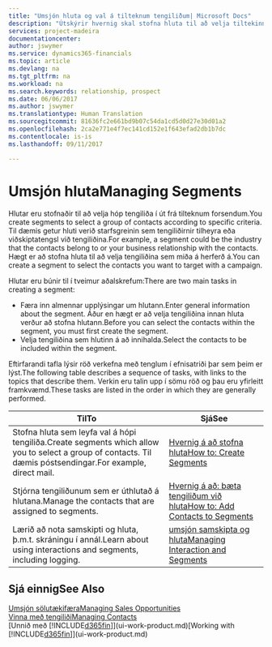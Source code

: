 ```yaml
---
title: "Umsjón hluta og val á tilteknum tengiliðum| Microsoft Docs"
description: "Útskýrir hvernig skal stofna hluta til að velja tiltekinn hóp tengiliða út frá sérstökum forsendum, t.d. tengiliðir sem tilheyra tilteknum iðnaði sem þú vilt ná sambandi við."
services: project-madeira
documentationcenter: 
author: jswymer
ms.service: dynamics365-financials
ms.topic: article
ms.devlang: na
ms.tgt_pltfrm: na
ms.workload: na
ms.search.keywords: relationship, prospect
ms.date: 06/06/2017
ms.author: jswymer
ms.translationtype: Human Translation
ms.sourcegitcommit: 81636fc2e661bd9b07c54da1cd5d0d27e30d01a2
ms.openlocfilehash: 2ca2e771e4f7ec141cd152e1f643efad2db1b7dc
ms.contentlocale: is-is
ms.lasthandoff: 09/11/2017

---
```

# <a name="managing-segments"></a><span data-ttu-id="abce8-103">Umsjón hluta</span><span class="sxs-lookup"><span data-stu-id="abce8-103">Managing Segments</span></span>
<span data-ttu-id="abce8-104">Hlutar eru stofnaðir til að velja hóp tengiliða í út frá tilteknum forsendum.</span><span class="sxs-lookup"><span data-stu-id="abce8-104">You create segments to select a group of contacts according to specific criteria.</span></span> <span data-ttu-id="abce8-105">Til dæmis getur hluti verið starfsgreinin sem tengiliðirnir tilheyra eða viðskiptatengsl við tengiliðina.</span><span class="sxs-lookup"><span data-stu-id="abce8-105">For example, a segment could be the industry that the contacts belong to or your business relationship with the contacts.</span></span> <span data-ttu-id="abce8-106">Hægt er að stofna hluta til að velja tengiliðina sem miða á herferð á.</span><span class="sxs-lookup"><span data-stu-id="abce8-106">You can create a segment to select the contacts you want to target with a campaign.</span></span>

<span data-ttu-id="abce8-107">Hlutar eru búnir til í tveimur aðalskrefum:</span><span class="sxs-lookup"><span data-stu-id="abce8-107">There are two main tasks in creating a segment:</span></span>

* <span data-ttu-id="abce8-108">Færa inn almennar upplýsingar um hlutann.</span><span class="sxs-lookup"><span data-stu-id="abce8-108">Enter general information about the segment.</span></span> <span data-ttu-id="abce8-109">Áður en hægt er að velja tengiliðina innan hluta verður að stofna hlutann.</span><span class="sxs-lookup"><span data-stu-id="abce8-109">Before you can select the contacts within the segment, you must first create the segment.</span></span>
* <span data-ttu-id="abce8-110">Velja tengiliðina sem hlutinn á að innihalda.</span><span class="sxs-lookup"><span data-stu-id="abce8-110">Select the contacts to be included within the segment.</span></span>

<span data-ttu-id="abce8-111">Eftirfarandi tafla lýsir röð verkefna með tenglum í efnisatriði þar sem þeim er lýst.</span><span class="sxs-lookup"><span data-stu-id="abce8-111">The following table describes a sequence of tasks, with links to the topics that describe them.</span></span> <span data-ttu-id="abce8-112">Verkin eru talin upp í sömu röð og þau eru yfirleitt framkvæmd.</span><span class="sxs-lookup"><span data-stu-id="abce8-112">These tasks are listed in the order in which they are generally performed.</span></span>

| <span data-ttu-id="abce8-113">Til</span><span class="sxs-lookup"><span data-stu-id="abce8-113">To</span></span> | <span data-ttu-id="abce8-114">Sjá</span><span class="sxs-lookup"><span data-stu-id="abce8-114">See</span></span> |
| --- | --- |
| <span data-ttu-id="abce8-115">Stofna hluta sem leyfa val á hópi tengiliða.</span><span class="sxs-lookup"><span data-stu-id="abce8-115">Create segments which allow you to select a group of contacts.</span></span> <span data-ttu-id="abce8-116">Til dæmis póstsendingar.</span><span class="sxs-lookup"><span data-stu-id="abce8-116">For example, direct mail.</span></span> |[<span data-ttu-id="abce8-117">Hvernig á að stofna hluta</span><span class="sxs-lookup"><span data-stu-id="abce8-117">How to: Create Segments</span></span>](marketing-how-create-segment.md) |
| <span data-ttu-id="abce8-118">Stjórna tengiliðunum sem er úthlutað á hlutana.</span><span class="sxs-lookup"><span data-stu-id="abce8-118">Manage the contacts that are assigned to segments.</span></span> |[<span data-ttu-id="abce8-119">Hvernig á að: bæta tengiliðum við hluta</span><span class="sxs-lookup"><span data-stu-id="abce8-119">How to: Add Contacts to Segments</span></span>](marketing-add-contact-segment.md) |
| <span data-ttu-id="abce8-120">Lærið að nota samskipti og hluta, þ.m.t. skráningu í annál.</span><span class="sxs-lookup"><span data-stu-id="abce8-120">Learn about using interactions and segments, including logging.</span></span> |[<span data-ttu-id="abce8-121">umsjón samskipta og hluta</span><span class="sxs-lookup"><span data-stu-id="abce8-121">Managing Interaction and Segments</span></span>](marketing-interaction-segments.md) |

## <a name="see-also"></a><span data-ttu-id="abce8-122">Sjá einnig</span><span class="sxs-lookup"><span data-stu-id="abce8-122">See Also</span></span>
[<span data-ttu-id="abce8-123">Umsjón sölutækifæra</span><span class="sxs-lookup"><span data-stu-id="abce8-123">Managing Sales Opportunities</span></span>](marketing-manage-sales-opportunities.md)  
[<span data-ttu-id="abce8-124">Vinna með tengiliði</span><span class="sxs-lookup"><span data-stu-id="abce8-124">Managing Contacts</span></span>](marketing-contacts.md)  
<span data-ttu-id="abce8-125">[Unnið með [!INCLUDE[d365fin](includes/d365fin_md.md)]](ui-work-product.md)</span><span class="sxs-lookup"><span data-stu-id="abce8-125">[Working with [!INCLUDE[d365fin](includes/d365fin_md.md)]](ui-work-product.md)</span></span>

